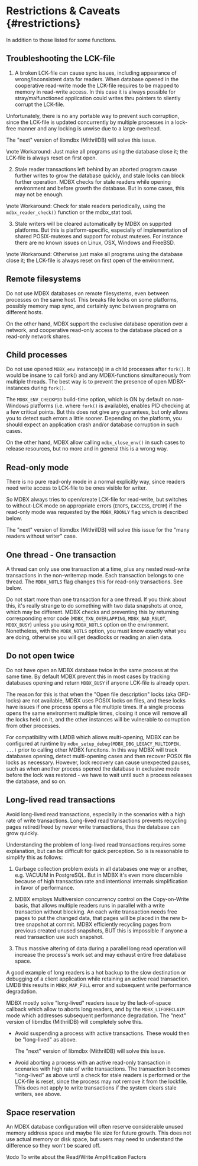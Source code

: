 Restrictions & Caveats {#restrictions}
======================
In addition to those listed for some functions.

## Troubleshooting the LCK-file
1. A broken LCK-file can cause sync issues, including appearance of
  wrong/inconsistent data for readers. When database opened in the
  cooperative read-write mode the LCK-file requires to be mapped to
  memory in read-write access. In this case it is always possible for
  stray/malfunctioned application could writes thru pointers to
  silently corrupt the LCK-file.

  Unfortunately, there is no any portable way to prevent such
  corruption, since the LCK-file is updated concurrently by
  multiple processes in a lock-free manner and any locking is
  unwise due to a large overhead.

  The "next" version of libmdbx (MithrilDB) will solve this issue.

  \note Workaround: Just make all programs using the database close it;
              the LCK-file is always reset on first open.

2. Stale reader transactions left behind by an aborted program cause
  further writes to grow the database quickly, and stale locks can
  block further operation.
  MDBX checks for stale readers while opening environment and before
  growth the database. But in some cases, this may not be enough.

  \note Workaround: Check for stale readers periodically, using the
              `mdbx_reader_check()` function or the mdbx_stat tool.

3. Stale writers will be cleared automatically by MDBX on supprted
  platforms. But this is platform-specific, especially of
  implementation of shared POSIX-mutexes and support for robust
  mutexes. For instance there are no known issues on Linux, OSX,
  Windows and FreeBSD.

  \note Workaround: Otherwise just make all programs using the database
              close it; the LCK-file is always reset on first open
              of the environment.


## Remote filesystems
Do not use MDBX databases on remote filesystems, even between processes
on the same host. This breaks file locks on some platforms, possibly
memory map sync, and certainly sync between programs on different hosts.

On the other hand, MDBX support the exclusive database operation over
a network, and cooperative read-only access to the database placed on
a read-only network shares.


## Child processes
Do not use opened `MDBX_env` instance(s) in a child processes after `fork()`.
It would be insane to call fork() and any MDBX-functions simultaneously
from multiple threads. The best way is to prevent the presence of open
MDBX-instances during `fork()`.

The `MDBX_ENV_CHECKPID` build-time option, which is ON by default on
non-Windows platforms (i.e. where `fork()` is available), enables PID
checking at a few critical points. But this does not give any guarantees,
but only allows you to detect such errors a little sooner. Depending on
the platform, you should expect an application crash and/or database
corruption in such cases.

On the other hand, MDBX allow calling `mdbx_close_env()` in such cases to
release resources, but no more and in general this is a wrong way.

## Read-only mode
There is no pure read-only mode in a normal explicitly way, since
readers need write access to LCK-file to be ones visible for writer.

So MDBX always tries to open/create LCK-file for read-write, but switches
to without-LCK mode on appropriate errors (`EROFS`, `EACCESS`, `EPERM`)
if the read-only mode was requested by the `MDBX_RDONLY` flag which is
described below.

The "next" version of libmdbx (MithrilDB) will solve this issue for the "many
readers without writer" case.


## One thread - One transaction
  A thread can only use one transaction at a time, plus any nested
  read-write transactions in the non-writemap mode. Each transaction
  belongs to one thread. The `MDBX_NOTLS` flag changes this for read-only
  transactions. See below.

  Do not start more than one transaction for a one thread. If you think
  about this, it's really strange to do something with two data snapshots
  at once, which may be different. MDBX checks and preventing this by
  returning corresponding error code (`MDBX_TXN_OVERLAPPING`, `MDBX_BAD_RSLOT`,
  `MDBX_BUSY`) unless you using `MDBX_NOTLS` option on the environment.
  Nonetheless, with the `MDBX_NOTLS` option, you must know exactly what you
  are doing, otherwise you will get deadlocks or reading an alien data.


## Do not open twice
Do not have open an MDBX database twice in the same process at the same
time. By default MDBX prevent this in most cases by tracking databases
opening and return `MDBX_BUSY` if anyone LCK-file is already open.

The reason for this is that when the "Open file description" locks (aka
OFD-locks) are not available, MDBX uses POSIX locks on files, and these
locks have issues if one process opens a file multiple times. If a single
process opens the same environment multiple times, closing it once will
remove all the locks held on it, and the other instances will be
vulnerable to corruption from other processes.

For compatibility with LMDB which allows multi-opening, MDBX can be
configured at runtime by `mdbx_setup_debug(MDBX_DBG_LEGACY_MULTIOPEN, ...)`
prior to calling other MDBX funcitons. In this way MDBX will track
databases opening, detect multi-opening cases and then recover POSIX file
locks as necessary. However, lock recovery can cause unexpected pauses,
such as when another process opened the database in exclusive mode before
the lock was restored - we have to wait until such a process releases the
database, and so on.


## Long-lived read transactions
Avoid long-lived read transactions, especially in the scenarios with a
high rate of write transactions. Long-lived read transactions prevents
recycling pages retired/freed by newer write transactions, thus the
database can grow quickly.

Understanding the problem of long-lived read transactions requires some
explanation, but can be difficult for quick perception. So is is
reasonable to simplify this as follows:
  1. Garbage collection problem exists in all databases one way or
     another, e.g. VACUUM in PostgreSQL. But in MDBX it's even more
     discernible because of high transaction rate and intentional
     internals simplification in favor of performance.

  2. MDBX employs Multiversion concurrency control on the Copy-on-Write
     basis, that allows multiple readers runs in parallel with a write
     transaction without blocking. An each write transaction needs free
     pages to put the changed data, that pages will be placed in the new
     b-tree snapshot at commit. MDBX efficiently recycling pages from
     previous created unused snapshots, BUT this is impossible if anyone
     a read transaction use such snapshot.

  3. Thus massive altering of data during a parallel long read operation
     will increase the process's work set and may exhaust entire free
     database space.

A good example of long readers is a hot backup to the slow destination
or debugging of a client application while retaining an active read
transaction. LMDB this results in `MDBX_MAP_FULL` error and subsequent write
performance degradation.

MDBX mostly solve "long-lived" readers issue by the lack-of-space callback
which allow to aborts long readers, and by the `MDBX_LIFORECLAIM` mode which
addresses subsequent performance degradation.
The "next" version of libmdbx (MithrilDB) will completely solve this.

- Avoid suspending a process with active transactions. These would then be
  "long-lived" as above.

  The "next" version of libmdbx (MithrilDB) will solve this issue.

- Avoid aborting a process with an active read-only transaction in scenaries
  with high rate of write transactions. The transaction becomes "long-lived"
  as above until a check for stale readers is performed or the LCK-file is
  reset, since the process may not remove it from the lockfile. This does
  not apply to write transactions if the system clears stale writers, see
  above.


## Space reservation
An MDBX database configuration will often reserve considerable unused
memory address space and maybe file size for future growth. This does
not use actual memory or disk space, but users may need to understand
the difference so they won't be scared off.

\todo To write about the Read/Write Amplification Factors
